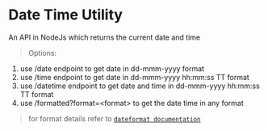 # Date Time Utility
An API in NodeJs which returns the current date and time

> Options:
1. use /date endpoint to get date in dd-mmm-yyyy format
2. use /time endpoint to get date in dd-mmm-yyyy hh:mm:ss TT format
3. use /datetime endpoint to get date and time in dd-mmm-yyyy  hh:mm:ss TT format
4. use /formatted?format=\<format\> to get the date time in any format
> for format details refer to <a href="https://www.npmjs.com/package/dateformat" target="_blank">`dateformat documentation`</a>
